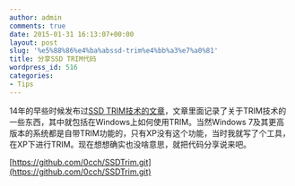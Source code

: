 ```yaml
---
author: admin
comments: true
date: 2015-01-31 16:13:07+00:00
layout: post
slug: '%e5%88%86%e4%ba%abssd-trim%e4%bb%a3%e7%a0%81'
title: 分享SSD TRIM代码
wordpress_id: 516
categories:
- Tips
---
```


14年的早些时候发布过[SSD TRIM技术的文章]("/tips/2014/02/11/ssd-trime58a9fe883bde79a84e4b880e4ba9be8aeb0e5bd95.html")，文章里面记录了关于TRIM技术的一些东西，其中就包括在Windows上如何使用TRIM。当然Windows 7及其更高版本的系统都是自带TRIM功能的，只有XP没有这个功能，当时我就写了个工具，在XP下进行TRIM。现在想想确实也没啥意思，就把代码分享说来吧。

[https://github.com/0cch/SSDTrim.git](https://github.com/0cch/SSDTrim.git)
